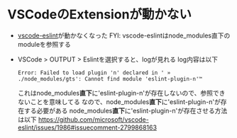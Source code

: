 # VSCodeのExtensionが動かない

- [vscode-eslint](https://github.com/microsoft/vscode-eslint)が動かなくなった
  FYI: vscode-eslintはnode_modules直下のmoduleを参照する

- VSCode > OUTPUT > Eslintを選択すると、logが見れる
  log内容は以下
  ```
  Error: Failed to load plugin 'n' declared in ' » ./node_modules/gts': Cannot find module 'eslint-plugin-n'™
  ```
  これはnode_modules**直下**に'eslint-plugin-n'が存在しないので、参照できないことを意味してる
  なので、node_modules**直下**に'eslint-plugin-n'が存在する必要がある
  node_modules**直下**に'eslint-plugin-n'が存在させる方法は以下
  https://github.com/microsoft/vscode-eslint/issues/1986#issuecomment-2799868163
